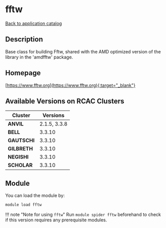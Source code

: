 # fftw

[Back to application catalog](../app_catalog.md)

## Description

Base class for building Fftw, shared with the AMD optimized version of the library in the 'amdfftw' package.

## Homepage

[https://www.fftw.org](https://www.fftw.org){:target="_blank"}

## Available Versions on RCAC Clusters

|Cluster|Versions|
|---|---|
**ANVIL**|2.1.5, 3.3.8
**BELL**|3.3.10
**GAUTSCHI**|3.3.10
**GILBRETH**|3.3.10
**NEGISHI**|3.3.10
**SCHOLAR**|3.3.10

## Module

You can load the module by:

```bash
module load fftw
```

!!! note "Note for using `fftw`"
    Run `module spider fftw` beforehand to check if this version requires any prerequisite modules.
